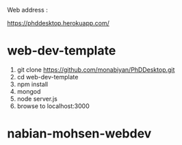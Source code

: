 
Web address :

https://phddesktop.herokuapp.com/

# web-dev-template

1. git clone https://github.com/monabiyan/PhDDesktop.git
1. cd web-dev-template
1. npm install
1. mongod
1. node server.js
1. browse to localhost:3000
# nabian-mohsen-webdev



